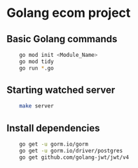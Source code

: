 # Golang ecom project

## Basic Golang commands

```zsh
    go mod init <Module_Name>
    go mod tidy
    go run *.go
```

## Starting watched server

```zsh
    make server
```

## Install dependencies

```zsh
    go get -u gorm.io/gorm
    go get -u gorm.io/driver/postgres
    go get github.com/golang-jwt/jwt/v4
```
